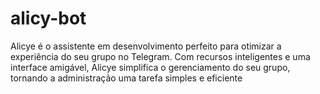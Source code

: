# alicy-bot
Alicye é o assistente em desenvolvimento perfeito para otimizar a experiência do seu grupo no Telegram. Com recursos inteligentes e uma interface amigável, Alicye simplifica o gerenciamento do seu grupo, tornando a administração uma tarefa simples e eficiente
